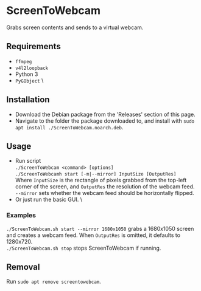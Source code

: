 # ScreenToWebcam
Grabs screen contents and sends to a virtual webcam.
## Requirements
- `ffmpeg`
- `v4l2loopback`
- Python 3
- `PyGObject` \
## Installation
- Download the Debian package from the 'Releases' section of this page.
- Navigate to the folder the package downloaded to, and install with `sudo apt install ./ScreenToWebcam.noarch.deb`.
## Usage
- Run script \
`./ScreenToWebcam <command> [options]` \
`./ScreenToWebcamh start [-m|--mirror] InputSize [OutputRes]` \
Where `InputSize` is the rectangle of pixels grabbed from the top-left corner of the screen, and `OutputRes` the resolution of the webcam feed. `--mirror` sets whether the webcam feed should be horizontally flipped.
- Or just run the basic GUI. \
### Examples
`./ScreenToWebcam.sh start --mirror 1680x1050` grabs a 1680x1050 screen and creates a webcam feed. When `OutputRes` is omitted, it defaults to 1280x720. \
`./ScreenToWebcam.sh stop` stops ScreenToWebcam if running.
## Removal
Run `sudo apt remove screentowebcam`.
